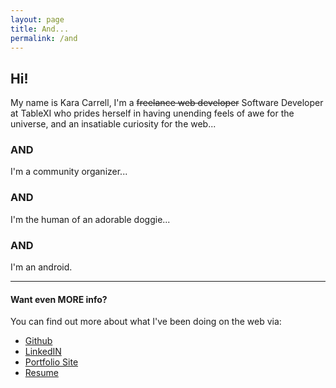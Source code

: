 ```yaml
---
layout: page
title: And...
permalink: /and
---
```


## Hi!

My name is Kara Carrell, I'm a ~~freelance web developer~~ Software Developer at TableXI who prides herself in having unending feels of awe for the universe, and an insatiable curiosity for the web...

### AND
I'm a community organizer...

### AND
I'm the human of an adorable doggie...

### AND
I'm an android.

___

#### Want even MORE info?
You can find out more about what I've been doing on the web via:
- [Github](https://github.com/karaAJC)
- [LinkedIN](https://www.linkedin.com/in/KaraAJC)
- [Portfolio Site](https://karaajc.github.io/index.html#about)
- [Resume](#)
